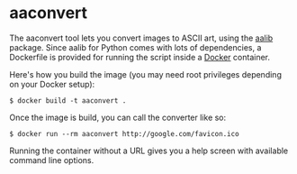 aaconvert
=========

The aaconvert tool lets you convert images to ASCII art, using the
[aalib](http://aa-project.sourceforge.net/) package. Since aalib for Python
comes with lots of dependencies, a Dockerfile is provided for running the
script inside a [Docker](https://www.docker.com/) container.

Here's how you build the image (you may need root privileges depending
on your Docker setup):

    $ docker build -t aaconvert .

Once the image is build, you can call the converter like so:

    $ docker run --rm aaconvert http://google.com/favicon.ico

Running the container without a URL gives you a help screen with available
command line options.
